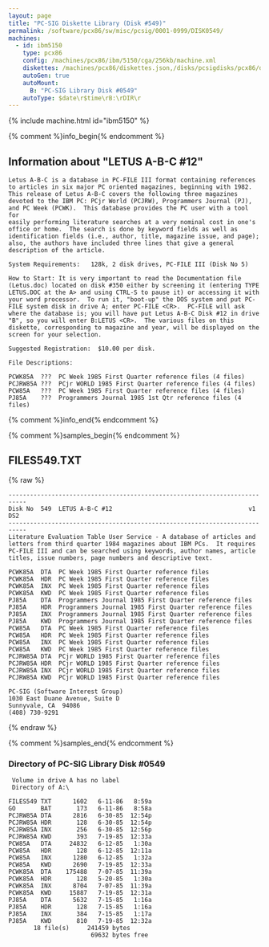 ```yaml
---
layout: page
title: "PC-SIG Diskette Library (Disk #549)"
permalink: /software/pcx86/sw/misc/pcsig/0001-0999/DISK0549/
machines:
  - id: ibm5150
    type: pcx86
    config: /machines/pcx86/ibm/5150/cga/256kb/machine.xml
    diskettes: /machines/pcx86/diskettes.json,/disks/pcsigdisks/pcx86/diskettes.json
    autoGen: true
    autoMount:
      B: "PC-SIG Library Disk #0549"
    autoType: $date\r$time\rB:\rDIR\r
---
```


{% include machine.html id="ibm5150" %}

{% comment %}info_begin{% endcomment %}

## Information about "LETUS A-B-C #12"

    Letus A-B-C is a database in PC-FILE III format containing references
    to articles in six major PC oriented magazines, beginning with 1982.
    This release of Letus A-B-C covers the following three magazines
    devoted to the IBM PC: PCjr World (PCJRW), Programmers Journal (PJ),
    and PC Week (PCWK).  This database provides the PC user with a tool for
    easily performing literature searches at a very nominal cost in one's
    office or home.  The search is done by keyword fields as well as
    identification fields (i.e., author, title, magazine issue, and page);
    also, the authors have included three lines that give a general
    description of the article.
    
    System Requirements:   128k, 2 disk drives, PC-FILE III (Disk No 5)
    
    How to Start: It is very important to read the Documentation file
    (Letus.doc) located on disk #350 either by screening it (entering TYPE
    LETUS.DOC at the A> and using CTRL-S to pause it) or accessing it with
    your word processor.  To run it, "boot-up" the DOS system and put PC-
    FILE system disk in drive A; enter PC-FILE <CR>.  PC-FILE will ask
    where the database is; you will have put Letus A-B-C Disk #12 in drive
    "B", so you will enter B:LETUS <CR>.  The various files on this
    diskette, corresponding to magazine and year, will be displayed on the
    screen for your selection.
    
    Suggested Registration:  $10.00 per disk.
    
    File Descriptions:
    
    PCWK85A  ???  PC Week 1985 First Quarter reference files (4 files)
    PCJRW85A ???  PCjr WORLD 1985 First Quarter reference files (4 files)
    PCW85A   ???  PC Week 1985 First Quarter reference files (4 files)
    PJ85A    ???  Programmers Journal 1985 1st Qtr reference files (4 files)
{% comment %}info_end{% endcomment %}

{% comment %}samples_begin{% endcomment %}

## FILES549.TXT

{% raw %}
```
---------------------------------------------------------------------------
Disk No  549  LETUS A-B-C #12                                      v1  DS2
---------------------------------------------------------------------------
Literature Evaluation Table User Service - A database of articles and
letters from third quarter 1984 magazines about IBM PCs.  It requires
PC-FILE III and can be searched using keywords, author names, article
titles, issue numbers, page numbers and descriptive text.
 
PCWK85A  DTA  PC Week 1985 First Quarter reference files
PCWK85A  HDR  PC Week 1985 First Quarter reference files
PCWK85A  INX  PC Week 1985 First Quarter reference files
PCWK85A  KWD  PC Week 1985 First Quarter reference files
PJ85A    DTA  Programmers Journal 1985 First Quarter reference files
PJ85A    HDR  Programmers Journal 1985 First Quarter reference files
PJ85A    INX  Programmers Journal 1985 First Quarter reference files
PJ85A    KWD  Programmers Journal 1985 First Quarter reference files
PCW85A   DTA  PC Week 1985 First Quarter reference files
PCW85A   HDR  PC Week 1985 First Quarter reference files
PCW85A   INX  PC Week 1985 First Quarter reference files
PCW85A   KWD  PC Week 1985 First Quarter reference files
PCJRW85A DTA  PCjr WORLD 1985 First Quarter reference files
PCJRW85A HDR  PCjr WORLD 1985 First Quarter reference files
PCJRW85A INX  PCjr WORLD 1985 First Quarter reference files
PCJRW85A KWD  PCjr WORLD 1985 First Quarter reference files
 
PC-SIG (Software Interest Group)
1030 East Duane Avenue, Suite D
Sunnyvale, CA  94086
(408) 730-9291
```
{% endraw %}

{% comment %}samples_end{% endcomment %}

### Directory of PC-SIG Library Disk #0549

     Volume in drive A has no label
     Directory of A:\

    FILES549 TXT      1602   6-11-86   8:59a
    GO       BAT       173   6-11-86   8:58a
    PCJRW85A DTA      2816   6-30-85  12:54p
    PCJRW85A HDR       128   6-30-85  12:54p
    PCJRW85A INX       256   6-30-85  12:56p
    PCJRW85A KWD       393   7-19-85  12:33a
    PCW85A   DTA     24832   6-12-85   1:30a
    PCW85A   HDR       128   6-12-85  12:11a
    PCW85A   INX      1280   6-12-85   1:32a
    PCW85A   KWD      2690   7-19-85  12:33a
    PCWK85A  DTA    175488   7-07-85  11:39a
    PCWK85A  HDR       128   5-20-85   1:30a
    PCWK85A  INX      8704   7-07-85  11:39a
    PCWK85A  KWD     15887   7-19-85  12:31a
    PJ85A    DTA      5632   7-15-85   1:16a
    PJ85A    HDR       128   7-15-85   1:16a
    PJ85A    INX       384   7-15-85   1:17a
    PJ85A    KWD       810   7-19-85  12:32a
           18 file(s)     241459 bytes
                           69632 bytes free
